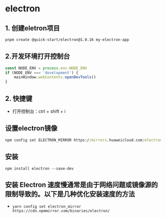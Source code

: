 # electron

## 1. 创建eletron项目

```sh
pnpm create @quick-start/electron@1.0.16 my-electron-app
```

## 2.开发环境打开控制台

```js
const NODE_ENV = process.env.NODE_ENV
if (NODE_ENV === 'development') {
    mainWindow.webContents.openDevTools()
}
```

## 2. 快捷键

- 打开控制台：ctrl + shift + i

## 设置electron镜像  

```cmd
npm config set ELECTRON_MIRROR https://mirrors.huaweicloud.com/electron/
```

## 安装  

`npm install electron --save-dev`

## 安装 Electron 速度慢通常是由于网络问题或镜像源的限制导致的。以下是几种优化安装速度的方法

- `yarn config set electron_mirror https://cdn.npmmirror.com/binaries/electron/`
